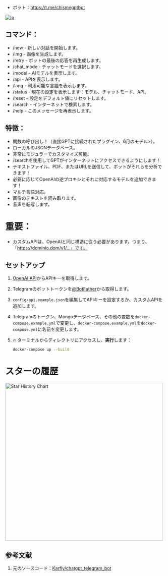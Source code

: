 - ボット：https://t.me/chismegptbpt

[![jp](https://img.shields.io/badge/変数-jp-blueviolet)](https://gg.resisto.rodeo/yo/chatgpTG/src/branch/main/docs/variables/jp.md)

## コマンド：
- /new - 新しい対話を開始します。
- /img - 画像を生成します。
- /retry - ボットの最後の応答を再生成します。
- /chat_mode - チャットモードを選択します。
- /model - AIモデルを表示します。
- /api - APIを表示します。
- /lang - 利用可能な言語を表示します。
- /status - 現在の設定を表示します：モデル、チャットモード、API。
- /reset - 設定をデフォルト値にリセットします。
- /search - インターネットで検索します。
- /help - このメッセージを再表示します。

## 特徴：
- 関数の呼び出し！（直接GPTに接続されたプラグイン、6月のモデル>）。
- ローカルのJSONデータベース。
- 非常にモジュラーでカスタマイズ可能。
- /searchを使用してGPTがインターネットにアクセスできるようにします！
- テキストファイル、PDF、またはURLを送信して、ボットがそれらを分析できます！
- 必要に応じてOpenAIの逆プロキシとそれに対応するモデルを追加できます！
- マルチ言語対応。
- 画像のテキストを読み取ります。
- 音声を転写します。

# 重要：
- カスタムAPIは、OpenAIと同じ構造に従う必要があります。つまり、「https://dominio.dom/v1/...」です。

## セットアップ
1. [OpenAI API](https://openai.com/api/)からAPIキーを取得します。

2. Telegramのボットトークンを[@BotFather](https://t.me/BotFather)から取得します。

3. `config/api.example.json`を編集してAPIキーを設定するか、カスタムAPIを追加します。

4. Telegramのトークン、Mongoデータベース、その他の変数を`docker-compose.example.yml`で変更し、`docker-compose.example.yml`を`docker-compose.yml`に名前を変更します。

5. 🔥 ターミナルからディレクトリにアクセスし、**実行**します：
    ```bash
    docker-compose up --build
    ```
# スターの履歴

<a href="https://gg.resisto.rodeo/yo/chatgpTG"><img width="500" alt="Star History Chart" src="https://api.star-history.com/svg?repos=soyelmismo/chatgpTG&type=Date"></a> 

## 参考文献
1. 元のソースコード：<a href="https://github.com/karfly/chatgpt_telegram_bot" alt="Karfly">Karfly/chatgpt_telegram_bot</a>